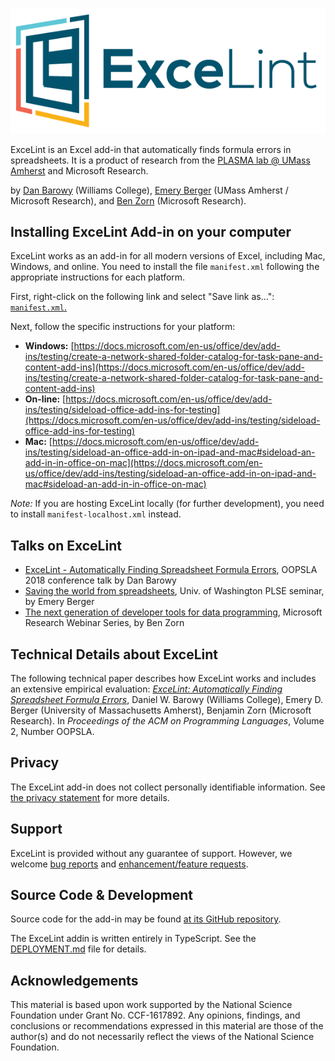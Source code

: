 ![\[ExceLint logo\]](logos/ExceLint/ExceLint.png)

ExceLint is an Excel add-in that automatically finds formula errors in
spreadsheets. It is a product of research from the [PLASMA lab @ UMass
Amherst](https://plasma-umass.org) and Microsoft Research.

by [Dan Barowy](http://www.cs.williams.edu/~dbarowy/) (Williams
College), [Emery Berger](https://www.emeryberger.com/) (UMass Amherst /
Microsoft Research), and [Ben
Zorn](https://www.microsoft.com/en-us/research/people/zorn/) (Microsoft
Research).

## Installing ExceLint Add-in on your computer

ExceLint works as an add-in for all modern versions of Excel, including Mac, Windows, and online.
You need to install the file `manifest.xml` following the appropriate instructions for each platform.

First, right-click on the following link and select "Save link as...": <a href="https://raw.githubusercontent.com/ExceLint/ExceLint-addin/master/manifest.xml" download="manifest.xml">`manifest.xml`.</a>

Next, follow the specific instructions for your platform:

* **Windows:** [https://docs.microsoft.com/en-us/office/dev/add-ins/testing/create-a-network-shared-folder-catalog-for-task-pane-and-content-add-ins](https://docs.microsoft.com/en-us/office/dev/add-ins/testing/create-a-network-shared-folder-catalog-for-task-pane-and-content-add-ins)
* **On-line:** [https://docs.microsoft.com/en-us/office/dev/add-ins/testing/sideload-office-add-ins-for-testing](https://docs.microsoft.com/en-us/office/dev/add-ins/testing/sideload-office-add-ins-for-testing)
* **Mac:** [https://docs.microsoft.com/en-us/office/dev/add-ins/testing/sideload-an-office-add-in-on-ipad-and-mac#sideload-an-add-in-in-office-on-mac](https://docs.microsoft.com/en-us/office/dev/add-ins/testing/sideload-an-office-add-in-on-ipad-and-mac#sideload-an-add-in-in-office-on-mac)

*Note:* If you are hosting ExceLint locally (for further development), you need to install `manifest-localhost.xml` instead.
 

## Talks on ExceLint

* [ExceLint - Automatically Finding Spreadsheet Formula Errors](https://www.youtube.com/watch?v=rEwUA0h2dsw), OOPSLA 2018 conference talk by Dan Barowy
* [Saving the world from spreadsheets](https://www.youtube.com/watch?list=SRYearby%20Super%20Mesh%20Task%20Chair&v=GyWKxFxyyrQ), Univ. of Washington PLSE seminar, by Emery Berger
* [The next generation of developer tools for data programming](https://www.microsoft.com/en-us/research/video/the-next-generation-of-developer-tools-for-data-programming), Microsoft Research Webinar Series, by Ben Zorn

## Technical Details about ExceLint

The following technical paper describes how ExceLint works and includes
an extensive empirical evaluation: [*ExceLint: Automatically Finding
Spreadsheet Formula
Errors*](https://github.com/ExceLint/ExceLint-addin/blob/master/docs/ExceLint-OOPSLA2018.pdf),
Daniel W. Barowy (Williams College), Emery D. Berger (University of
Massachusetts Amherst), Benjamin Zorn (Microsoft Research). In
*Proceedings of the ACM on Programming Languages*, Volume 2, Number
OOPSLA.

## Privacy

The ExceLint add-in does not collect personally identifiable
information. See [the privacy statement](privacy.html) for more details.

## Support

ExceLint is provided without any guarantee of support. However, we
welcome [bug
reports](https://github.com/plasma-umass/ExceLint-addin/issues/new?assignees=dbarowy%2C+emeryberger%2C+bzorn&labels=bug&template=bug_report.md&title=)
and [enhancement/feature
requests](https://github.com/plasma-umass/ExceLint-addin/issues/new?assignees=dbarowy%2C+emeryberger%2C+bzorn&labels=enhancement&template=feature_request.md&title=).

## Source Code & Development

Source code for the add-in may be found [at its GitHub
repository](https://github.com/plasma-umass/ExceLint-addin).

The ExceLint addin is written entirely in TypeScript. See the [DEPLOYMENT.md](./DEPLOYMENT.md) file for details. 

## Acknowledgements

This material is based upon work supported by the National Science
Foundation under Grant No. CCF-1617892. Any opinions, findings, and
conclusions or recommendations expressed in this material are those
of the author(s) and do not necessarily reflect the views of the National
Science Foundation.
